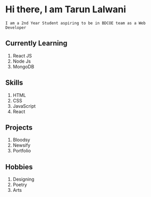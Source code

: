 # Hi there, I am Tarun Lalwani

```
I am a 2nd Year Student aspiring to be in BDCOE team as a Web Developer
```

## Currently Learning
1. React JS
1. Node Js
1. MongoDB

## Skills
1. HTML
1. CSS
1. JavaScript
2. React

## Projects
1. Bloodsy
1. Newsify
1. Portfolio

## Hobbies
1. Designing
1. Poetry
1. Arts
